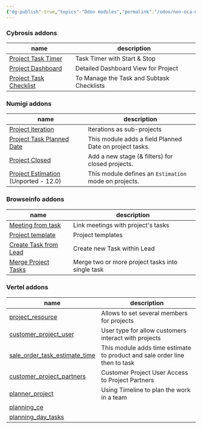 ```yaml
---
{"dg-publish":true,"topics":"Odoo modules","permalink":"/odoo/non-oca-modules/project/","dgPassFrontmatter":true}
---
```



### Cybrosis addons 

| name                                                                                                  | description                               |     
| ----------------------------------------------------------------------------------------------------- | ----------------------------------------- | 
| [Project Task Timer](https://github.com/CybroOdoo/CybroAddons/tree/14.0/project_task_timer)           | Task Timer with Start & Stop              |     
| [Project Dashboard](https://github.com/CybroOdoo/CybroAddons/blob/14.0/project_dashboard_odoo/)       | Detailed Dashboard View for Project       |     
| [Project Task Checklist](https://github.com/CybroOdoo/CybroAddons/blob/14.0/projects_task_checklists) | To Manage the Task and Subtask Checklists |     


### Numigi addons

| name  | description |
| ----- | -------- | 
| [Project iteration](https://github.com/Numigi/odoo-project-addons/tree/14.0/project_iteration)                               | Iterations as sub-projects                              | 
| [Project Task Planned Date](https://github.com/Numigi/odoo-project-addons/tree/14.0/project_task_date_planned)               | This module adds a field Planned Date on project tasks. | 
| [Project Closed](https://github.com/Numigi/odoo-project-addons/tree/14.0/project_closed)                                     | Add a new stage (& filters) for closed projects.        | 
| [Project Estimation](https://github.com/Numigi/odoo-project-addons/tree/14.0/.unported/project_estimation) (Unported - 12.0) | This module defines an `Estimation` mode on projects.   | 


### Browseinfo addons

| name                                                                               | description                                      |
| ----------------------  | ------------------------------------------------ |
| [Meeting from task](https://apps.odoo.com/apps/modules/14.0/bi_meeting_from_task/)     | Link meetings with project's tasks               |
| [Project template](https://apps.odoo.com/apps/modules/14.0/bi_project_template/)      | Project templates                                |
| [Create Task from Lead ](https://apps.odoo.com/apps/modules/14.0/bi_crm_task/) | Create new Task within Lead                      |
| [Merge Project Tasks ](https://apps.odoo.com/apps/modules/14.0/bi_task_merge/)     | Merge two or more project tasks into single task |

### Vertel addons
| name                                                                                                           | description                                                                |
| -------------------------------------------------------------------------------------------------------------- | -------------------------------------------------------------------------- |
| [project_resource](https://github.com/vertelab/odoo-project/tree/14.0/project_resource_mgm)                    | Allows to set several members for projects                                 |
| [customer_project_user](https://github.com/vertelab/odoo-project/tree/14.0/customer_project_user)              | User type for allow customers interact with projects                       |
| [sale_order_task_estimate_time](https://github.com/vertelab/odoo-sale/blob/14.0/sale_order_task_estimate_time) | This module adds time estimate to product and sale order line then to task |
| [customer_project_partners](https://github.com/vertelab/odoo-project/tree/14.0/customer_project_partners) |Customer Project User Access to Project Partners|
| [planner_project](https://github.com/vertelab/odoo-planning/tree/14.0/planner_project)                         | Using Timeline to plan the work in a team                                  |
| [planning_ce](https://github.com/vertelab/odoo-planning/tree/14.0/planning_ce)                                 |                                                                            |
| [planning_day_tasks](https://github.com/vertelab/odoo-planning/tree/14.0/planning_day_tasks)                   |                                                                            |
